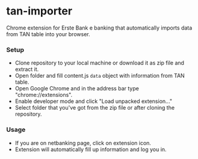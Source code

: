 # tan-importer

Chrome extension for Erste Bank e banking that automatically imports data from TAN table into your browser.

### Setup

* Clone repository to your local machine or download it as zip file and extract it.
* Open folder and fill content.js `data` object with information from TAN table.
* Open Google Chrome and in the address bar type "chrome://extensions".
* Enable developer mode and click "Load unpacked extension..."
* Select folder that you've got from the zip file or after cloning the repository.

### Usage

* If you are on netbanking page, click on extension icon.
* Extension will automatically fill up information and log you in.
